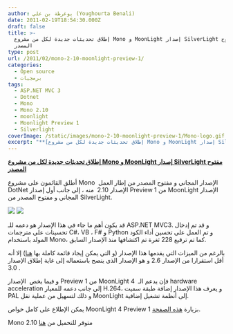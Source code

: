 ```yaml
---
author: يوغرطة بن علي (Youghourta Benali)
date: 2011-02-19T18:54:30.000Z
draft: false
title: >-
  إطلاق تحديثات جديدة لكل من مشروع Mono و MoonLight إصدار SilverLight مفتوح
  المصدر 
type: post
url: /2011/02/mono-2-10-moonlight-preview-1/
categories:
  - Open source
  - برمجيات
tags:
  - ASP.NET MVC 3
  - Dotnet
  - Mono
  - Mono 2.10
  - moonlight
  - Moonlight Preview 1
  - Silverlight
coverImage: /static/images/mono-2-10-moonlight-preview-1/Mono-logo.gif
excerpt: "**[إطلاق تحديثات جديدة لكل من مشروع Mono و MoonLight إصدار SilverLight مفتوح المصدر](https://www.it-scoop.com/2011/02/mono-2-10-moonlight-preview-1/)**\n\nأطلق القائمون على مشروع Mono\_ الإصدار المجاني و مفتوح المصدر من إطار العمل DotNet الإصدار 2.10 \_منه ، إلى جانب أول إصدار Preview 1 من MoonLight الإصدار المجاني"
---
```

**[إطلاق تحديثات جديدة لكل من مشروع Mono و MoonLight إصدار SilverLight مفتوح المصدر](https://www.it-scoop.com/2011/02/mono-2-10-moonlight-preview-1/)**

أطلق القائمون على مشروع Mono  الإصدار المجاني و مفتوح المصدر من إطار العمل DotNet الإصدار 2.10  منه ، إلى جانب أول إصدار Preview 1 من MoonLight الإصدار المجاني و مفتوح المصدر من SilverLight.

![](/static/images/mono-2-10-moonlight-preview-1/Mono-logo.gif) ![](/static/images/mono-2-10-moonlight-preview-1/moonlight-logo.JPG)

قد يكون أهم ما جاء في هذا الإصدار هو دعمه للـ ASP.NET MVC3. و قد تم إدخال تحسينات على مترجمات C#، VB ، F# و Python و تم العمل على تحسين أداء الكود المولد باستخدام Mono، كما تم ترقيع 228 ثغرة تم اكتشافها منذ الإصدار السابق.

بالرغم من الميزات التي يقدمها هذا الإصدار (و التي يمكن إيجاد قائمة كاملة بها [هنا](http://www.mono-project.com/Release_Notes_Mono\_2.10)) إلا أنه أقل استقرارا من الإصدار 2.6 و هو الإصدار الذي ينصح باستعماله إلى غاية إطلاق الإصدار 3.0 .

و فيما يخص  الإصدار Preview 1 من MoonLight 4  فإن يدعم الـ hardware acceleration إلى جانب دعمه للمعيار H.264، و يعرف هذا الإصدار إضافة طبقة سميت PAL و ذلك لتسهيل من عملية نقل MoonLight إلى أنظمة تشغيل إضافية.

يمكن الإطلاع على كامل خواص MoonLight 4 Preview 1 بزيارة [هذه الصفحة](http://www.mono-project.com/Release_Notes_Moonlight4\_Preview).

Mono 2.10 متوفر للتحميل من [هنا](http://www.go-mono.com/mono-downloads/download.html)
